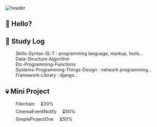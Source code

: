 ![header](https://capsule-render.vercel.app/api?type=transparent&color=auto&height=260&section=header&text=Deeklming's&fontSize=80&desc=github&descSize=30&descAlignY=55)

## 👋 Hello?


## 👀 Study Log
&emsp;&emsp; Skills-Syntax-SL-T : programming language, markup, tools...   
&emsp;&emsp; Data-Structure-Algorithm   
&emsp;&emsp; Etc-Programming-Functions   
&emsp;&emsp; Systems-Programming-Things-Design : network programming...   
&emsp;&emsp; Framework-Library : django...   

## 💀 Mini Project
&emsp;&emsp; Filechain &emsp;⏳30%   
&emsp;&emsp; CinemaEventNotify &emsp;⏳50%   
&emsp;&emsp; SimpleProjectOne &emsp;⏳50%   


<!--
**Deeklming/Deeklming** is a ✨ _special_ ✨ repository because its `README.md` (this file) appears on your GitHub profile.

Here are some ideas to get you started:

- 🔭 I’m currently working on ...
- 🌱 I’m currently learning ...
- 👯 I’m looking to collaborate on ...
- 🤔 I’m looking for help with ...
- 💬 Ask me about ...
- 📫 How to reach me: ...
- 😄 Pronouns: ...
- ⚡ Fun fact: ...
- 💯% 
-->
